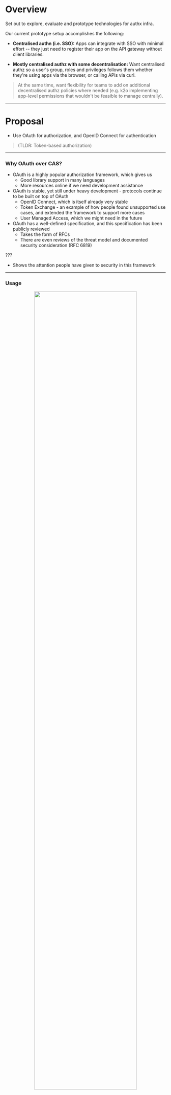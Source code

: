 # Overview

Set out to explore, evaluate and prototype technologies for authx infra.

Our current prototype setup accomplishes the following:

+ **Centralised authn (i.e. SSO):** Apps can integrate with SSO with minimal
  effort -- they just need to register their app on the API gateway without
  client libraries. 

+ **Mostly centralised authz with some decentralisation:** Want centralised
  authz so a user's group, roles and privileges follows them whether they're
  using apps via the browser, or calling APIs via curl. 

> At the same time, want flexibility for teams to add on additional
> decentralised authz policies where needed (e.g. k2o implementing app-level
> permissions that wouldn't be feasible to manage centrally).

---

# Proposal

+ Use OAuth for authorization, and OpenID Connect for authentication 

> (TLDR: Token-based authorization)

---

### Why OAuth over CAS?

+ OAuth is a highly popular authorization framework, which gives us
    + Good library support in many languages
    + More resources online if we need development assistance
+ OAuth is stable, yet still under heavy development - protocols continue to be
  built on top of OAuth
    + OpenID Connect, which is itself already very stable
    + Token Exchange - an example of how people found unsupported use cases, and
      extended the framework to support more cases
    + User Managed Access, which we might need in the future
+ OAuth has a well-defined specification, and this specification has been
  publicly reviewed
    + Takes the form of RFCs
    + There are even reviews of the threat model and documented security
      consideration (RFC 6819)

???

+ Shows the attention people have given to security in this framework

---

### Usage

<center><img src="00-key-shift.svg" width="80%" /></center>

???
+ The use of tokens for authorization purposes
+ If no token is presented, callers first get a token, and then all
  authorization is done based on tokens
+ App developers supported with authentication and authorization services
+ Want to try and minimize the use of all-powerful API keys to communicate
  between services
+ Inter-service calls should instead pass the user's token to other services it
  is calling
    + Through Kong once again

---

### Rationale behind technology choices

+ Ease of implementation and operation as a primary consideration
    + Easy for app teams to implement auth (security as a feature rather than a
      hindrance)
    + Easy for ops teams to administer and operate
        + Will talk to DDs about resourcing this development and engineering ops
          for security

+ Extensibility and ease of integration
    + E.g. plugin support, admin APIs
    + Want to invest in understanding products so that they are easy to extend
      when needed.
    + Want to build the integration layer between technology ourselves
        + Longer term adaptability to our varied requirements without
          overhauling
        + Avoid vendor lock-in

---

### Technology choices

<center><img src="01-technology-choices.svg" width="80%" /></center>

---

### Component: Keycloak

+ Acts as the OAuth authorization server and OpenID Provider
+ Key role in the entire setup is that it is where all the tokens are minted
    + All other services have to trust tokens minted by keycloak (e.g. via
      certificates)
+ It is also where authentication happens
    + Nobody should be running their own authentication after this
    + Use of API keys between services for authentication and authorization
      should be minimized
+ Made my own comparison against CAS, documented everything on GitHub
+ I'm not the only one who thinks CAS is hard to set up
    + https://gist.github.com/bmaupin/6878fae9abcb63ef43f8ac9b9de8fadf

---

### Component: Kong

+ Kong is primarily an API gateway that can be extended in a modular fashion to
  do a variety of things, including auth as such
    + A caller (user or service) tries to access a service through Kong
    + Kong checks if caller presents an access token; if not, then redirect to
      Keycloak for authentication (and grabs access token)
    + Kong then forwards access token to the upstream service

+ Note: Kong's official oauth plugins are for running Kong as the auth server
  (AS) -- this is not we want.

    + Instead, we use a third-party
      [kong-oidc](https://github.com/Revomatico/kong-oidc) plugin to handle
      OAuth's auth code flow.

    + Here Kong behaves like the client in that it exchanges auth code grant for
      access token and also stores sessions and handles refreshing of tokens.

---

### Component: Kong

+ Features we like:
    + Extensible with first-party and community plugins; if need be, writing our
      own plugins seems reasonable and maintainable
    + Admin APIs very useful for integration layer (i.e. RAPID)
    + FOSS version seems to suffice, although we may still benefit from
      enterprise version (need to explore)

---

### Component: Open Policy Agent (OPA)

+ Acts as the policy enforcer
    + App developer packages information, including access token and other app
      level information
    + OPA decides yes/no based on that information, on a familiar http interface
    + (validates the access token)
+ OPA is a single binary, can support both physical machines/VMs and definitely
  as a sidecar in k8s deployments
+ OPA has endpoints for dynamic reading/writing of policy rules
    + Is a key part of policy centralization in OPA

???

+ Use of OPA supersedes Keycloak's own authz services
+ OPA allows *development* of policies to be decentralised, but *management* of
  policies can still be done centrally
+ Validating the access token is a key part of this architecture because we need
  to be sure that Keycloak indeed minted the token
+ It is true that exposing policy is not the same as centralization but it is a
  very good starting point
    + Given our very varied authorization requirements, apps are likely to have
      to have custom policies
    + With complex policies, OPA serves us well because there is room for
      programmatic manipulation of policies

---

### OPA: Usage patterns

<center><img src="02-openresty-opa.svg" width="80%" /></center>

Apps should try and use this pattern unless their authorization needs require
data outside of what can be easily encapsulated in tokens.

???

These patterns are not unique to container deployments. Think of the shapes as
different services running on a VM.

This is the usage pattern we prefer
+ It decouples authorization from the main application almost completely
+ Encourages good API design in the organization of resources and using HTTP
  methods suitably
+ Easy testing, because app devs can test assuming that any traffic even
  reaching the app is already authorized

> Thanks Shawn for this question!

Why is OPA on the app side, why not get Kong to ask OPA for auth information and
skip having another proxy?

We might want to explore that in future.

In the near term, OPA needs to validate the token to prevent spoofing of roles
in a spoofed jwt after bypassing kong.

A valid token is how we establish trust between Kong and the app now. If we use
other ways of establishing trust, such as mTLS or point to point firewall rules,
then we might want to shift the authorization done by OPA over to Kong.

---

### OPA: More complex authorization

<center><img src="03-app-opa.svg" width="80%" /></center>

Apps can use this if the app maintains data that contributes to OPA's decision.

???

Eg from OPA's docs: "Suppose your policy says that only a file’s owner may
delete it. The authentication system does not track resource-ownership, but the
system responsible for files certainly does."

We want to make sure that close to all authorization decisions are made by OPA,
for centralization and audit purposes.

Even whitelisted paths should first go to OPA for a decision to be made.

---

### Also considered using Keycloak auth services for authorization

+ Keycloak auth services is a Keycloak-provided service
+ Libraries/adapters are provided for apps to connect to keycloak to ask yes/no
    + 1st-party Java adapter support, 3rd party
    + Every call to the app requires an external call to Keycloak, barring
      caching
+ Pros: UI and API for managing the auth policies at keycloak
+ Cons
    + In actual implementation, there are inconsistencies in policy enforcement
    + Auth svcs not as flexible in terms of policies, and custom policies
      require uploading of jars to Keycloak

---

### Extensibility considerations: API keys

+ Still want API keys for programming access by users (e.g. from curl or
  Jupyter)
    + By DSc teams and ATDs; primarily to support data exploration
+ API keys need to translate to access tokens somehow to take advantage of the
  centralised auth
    + API keys only authn users and not provide authz details

---

### Extensibility considerations: API keys

+ Possible implementation options:
    1. Client library acting as UA in auth code flow
        + Pros
            + Transparent to user while maintaining "one API call"
        + Cons
            + Maintenance of new language-specific libraries
            + Potential of leaking user/pass (vs leaking more constrained API keys)
    2. "Shadow client" with client credentials flow (with one Keycloak client per user (per api))
    3. "Shadow client" with resource owner cred flow (with one Keycloak client per
       api)
    4. Kong plugin to exchange API key for token

+ Current preference for option 1

---

### Extensibility considerations: API Gateway Architecture

+ API gateway architecture for the immediate future
+ May want to move to other archtectures to leverage mesh offerings in future
    + For now we have to take into account non-k8s services
    + Gateways are more well understood still
+ On a conceptual level nothing should change
    + Provide authentication and authorization as services - both should stay
      outside the application as much as possible

???

Even if we move to Istio for example, we will just perhaps issue sidecars to
replace the gateway

---

### Extensibility considerations: Automated sign on based on OS creds

+ Automated sign on is a layer on top of this
+ Enable a flag in Chrome to allow Chrome to pass creds over SPNEGO to KC for
  authentication
+ Everything else remains the same because applications continue to rely on
  access tokens

---

### Extensibility considerations: Zero Trust

+ Multi-factor authentication
    + Keycloak supports OTP already
    + RedHat is backing Keycloak and is likely to provide authentication as the
      industry thinks is valuable
    + Provides Authentication SPI (Service Provider Interface) for any future
      custom authentication that we might dream of
+ Device authentication is one part of Zero Trust that we don't have
    + It can be implemented with a client side component adding information
      about the device for the authorization server to verify
    + Keycloak is definitely extensible to support additional verification

---

### Implementation phases

1. Roll out Keycloak and Kong
2. Help app to onboard
3. Migrate users and verify in production
4. Run app to understand engineering ops challenges
5. Focus on making TLS available for developers to secure traffic all the way
6. ... layer on extensions later ...

